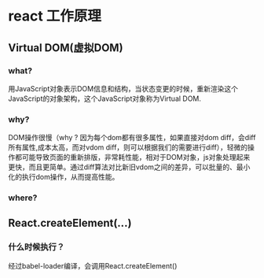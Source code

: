 # react 工作原理

## Virtual DOM(虚拟DOM)

### what?

用JavaScript对象表示DOM信息和结构，当状态变更的时候，重新渲染这个JavaScript的对象架构，这个JavaScript对象称为Virtual DOM.



### why?

DOM操作很慢（why ? 因为每个dom都有很多属性，如果直接对dom diff，会diff所有属性,成本太高，而对vdom diff，则可以根据我们的需要进行diff），轻微的操作都可能导致页面的重新排版，非常耗性能，相对于DOM对象，js对象处理起来更快，而且更简单。通过diff算法对比新旧vdom之间的差异，可以批量的、最小化的执行dom操作，从而提高性能。



### where?



## React.createElement(...)

### 什么时候执行？

经过babel-loader编译，会调用React.createElement()